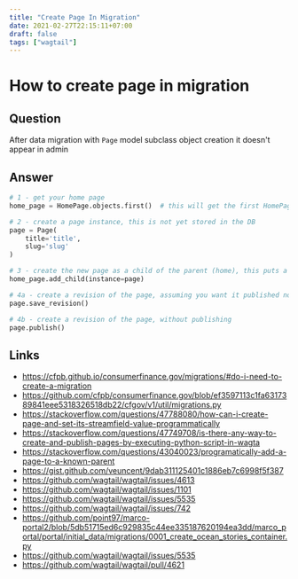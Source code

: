 ```yaml
---
title: "Create Page In Migration"
date: 2021-02-27T22:15:11+07:00
draft: false
tags: ["wagtail"]
---
```


# How to create page in migration

## Question

After data migration with `Page` model subclass object creation it doesn't appear in admin

## Answer

```python
# 1 - get your home page
home_page = HomePage.objects.first()  # this will get the first HomePage

# 2 - create a page instance, this is not yet stored in the DB
page = Page(
    title='title',
    slug='slug'
)

# 3 - create the new page as a child of the parent (home), this puts a new page in the DB
home_page.add_child(instance=page)

# 4a - create a revision of the page, assuming you want it published now
page.save_revision()

# 4b - create a revision of the page, without publishing
page.publish()
```

## Links

-   https://cfpb.github.io/consumerfinance.gov/migrations/#do-i-need-to-create-a-migration
-   https://github.com/cfpb/consumerfinance.gov/blob/ef3597113c1fa6317389841eee5318326518db22/cfgov/v1/util/migrations.py
-   https://stackoverflow.com/questions/47788080/how-can-i-create-page-and-set-its-streamfield-value-programmatically
-   https://stackoverflow.com/questions/47749708/is-there-any-way-to-create-and-publish-pages-by-executing-python-script-in-wagta
-   https://stackoverflow.com/questions/43040023/programatically-add-a-page-to-a-known-parent
-   https://gist.github.com/veuncent/9dab311125401c1886eb7c6998f5f387
-   https://github.com/wagtail/wagtail/issues/4613
-   https://github.com/wagtail/wagtail/issues/1101
-   https://github.com/wagtail/wagtail/issues/5535
-   https://github.com/wagtail/wagtail/issues/742
-   https://github.com/point97/marco-portal2/blob/5db51715ed6c929835c44ee335187620194ea3dd/marco_portal/portal/initial_data/migrations/0001_create_ocean_stories_container.py
-   https://github.com/wagtail/wagtail/issues/5535
-   https://github.com/wagtail/wagtail/pull/4621

